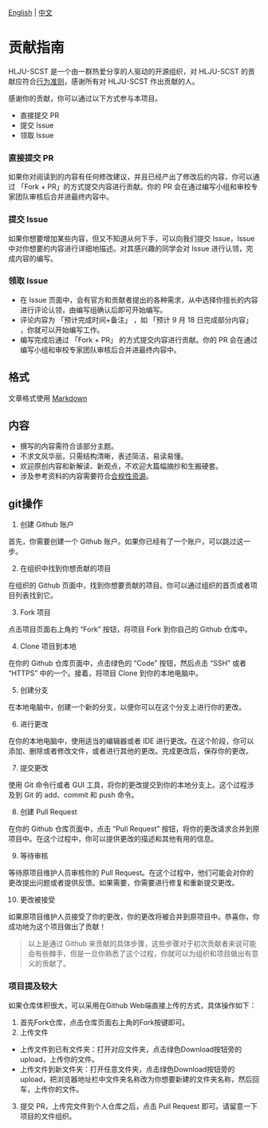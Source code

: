 [English](./CONTRIBUTING_EN.md) | [中文](./CONTRIBUTING.md)

# 贡献指南

HLJU-SCST 是一个由一群热爱分享的人驱动的开源组织，对 HLJU-SCST 的贡献应符合[行为准则](./CODE_OF_CONDUCT.md)，感谢所有对 HLJU-SCST 作出贡献的人。

感谢你的贡献，你可以通过以下方式参与本项目。

- 直接提交 PR
- 提交 Issue
- 领取 Issue

### 直接提交 PR

如果你对阅读到的内容有任何修改建议，并且已经产出了修改后的内容，你可以通过 「Fork + PR」的方式提交内容进行贡献。你的 PR 会在通过编写小组和审校专家团队审核后合并进最终内容中。

### 提交 Issue

如果你想要增加某些内容，但又不知道从何下手，可以向我们提交 Issue，Issue 中对你想要的内容进行详细地描述。对其感兴趣的同学会对 Issue 进行认领，完成内容的编写。

### 领取 Issue

- 在 Issue 页面中，会有官方和贡献者提出的各种需求，从中选择你擅长的内容进行评论认领，由编写组确认后即可开始编写。
- 评论内容为 「预计完成时间+备注」 ，如 「预计 9 月 18 日完成部分内容」 ，你就可以开始编写工作。
- 编写完成后通过 「Fork + PR」 的方式提交内容进行贡献。你的 PR 会在通过编写小组和审校专家团队审核后合并进最终内容中。

## 格式

文章格式使用 [Markdown](https://commonmark.org/help/)

## 内容

- 撰写的内容需符合该部分主题。
- 不求文风华丽，只需结构清晰，表述简洁，易读易懂。
- 欢迎原创内容和新解读、新观点，不欢迎大篇幅摘抄和生搬硬套。
- 涉及参考资料的内容需要符合[合规性资源](./COMPLIANCE_RESOURCES.md)。

## git操作

1. 创建 Github 账户

首先，你需要创建一个 Github 账户。如果你已经有了一个账户，可以跳过这一步。

2. 在组织中找到你想贡献的项目

在组织的 Github 页面中，找到你想要贡献的项目。你可以通过组织的首页或者项目列表找到它。

3. Fork 项目

点击项目页面右上角的 “Fork” 按钮，将项目 Fork 到你自己的 Github 仓库中。

4. Clone 项目到本地

在你的 Github 仓库页面中，点击绿色的 “Code” 按钮，然后点击 “SSH” 或者 “HTTPS” 中的一个。接着，将项目 Clone 到你的本地电脑中。

5. 创建分支

在本地电脑中，创建一个新的分支，以便你可以在这个分支上进行你的更改。

6. 进行更改

在你的本地电脑中，使用适当的编辑器或者 IDE 进行更改。在这个阶段，你可以添加、删除或者修改文件，或者进行其他的更改。完成更改后，保存你的更改。

7. 提交更改

使用 Git 命令行或者 GUI 工具，将你的更改提交到你的本地分支上。这个过程涉及到 Git 的 add、commit 和 push 命令。

8. 创建 Pull Request

在你的 Github 仓库页面中，点击 “Pull Request” 按钮，将你的更改请求合并到原项目中。在这个过程中，你可以提供更改的描述和其他有用的信息。

9. 等待审核

等待原项目维护人员审核你的 Pull Request。在这个过程中，他们可能会对你的更改提出问题或者提供反馈。如果需要，你需要进行修复和重新提交更改。

10. 更改被接受

如果原项目维护人员接受了你的更改，你的更改将被合并到原项目中。恭喜你，你成功地为这个项目做出了贡献！

> 以上是通过 Github 来贡献的具体步骤，这些步骤对于初次贡献者来说可能会有些棘手，但是一旦你熟悉了这个过程，你就可以为组织和项目做出有意义的贡献了。

### 项目提及较大

如果仓库体积很大，可以采用在Github Web端直接上传的方式，具体操作如下：

1. 首先Fork仓库，点击仓库页面右上角的Fork按键即可。
2. 上传文件
 - 上传文件到已有文件夹：打开对应文件夹，点击绿色Download按钮旁的upload，上传你的文件。
 - 上传文件到新文件夹：打开任意文件夹，点击绿色Download按钮旁的upload，把浏览器地址栏中文件夹名称改为你想要新建的文件夹名称，然后回车，上传你的文件。
3. 提交 PR，上传完文件到个人仓库之后，点击 Pull Request 即可。请留意一下项目的文件组织。
